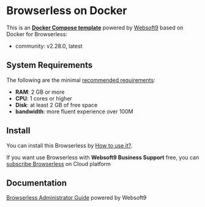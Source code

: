 # Browserless on Docker  

This is an **[Docker Compose template](https://github.com/Websoft9/docker-library)** powered by [Websoft9](https://www.websoft9.com) based on Docker for Browserless:


 - community:  v2.28.0, latest


## System Requirements

The following are the minimal [recommended requirements](https://www.browserless.io):

* **RAM**: 2 GB or more
* **CPU**: 1 cores or higher
* **Disk**: at least 2 GB of free space
* **bandwidth**: more fluent experience over 100M  

## Install

You can install this Browserless by [How to use it?](https://github.com/Websoft9/docker-library#how-to-use-it).   

If you want use Browserless with **Websoft9 Business Support** free, you can [subscribe Browserless](https://www.websoft9.com/apps) on Cloud platform

## Documentation

[Browserless Administrator Guide](https://support.websoft9.com/docs/browserless) powered by Websoft9